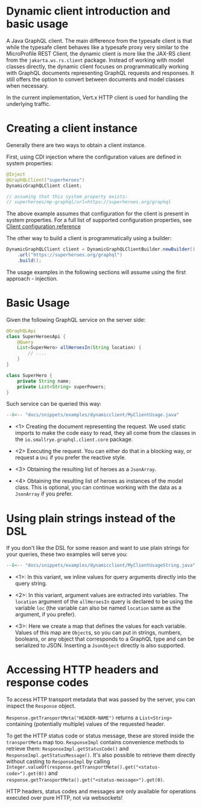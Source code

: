 Dynamic client introduction and basic usage
===========

A Java GraphQL client. The main difference from the typesafe client is
that while the typesafe client behaves like a typesafe proxy very
similar to the MicroProfile REST Client, the dynamic client is more like
the JAX-RS client from the `jakarta.ws.rs.client` package. Instead of
working with model classes directly, the dynamic client focuses on
programmatically working with GraphQL documents representing GraphQL
requests and responses. It still offers the option to convert between
documents and model classes when necessary.

In the current implementation, Vert.x HTTP client is used for handling
the underlying traffic.

Creating a client instance
==========================

Generally there are two ways to obtain a client instance.

First, using CDI injection where the configuration values are defined in system
properties:

```java
@Inject
@GraphQLClient("superheroes")
DynamicGraphQLClient client;

// assuming that this system property exists:
// superheroes/mp-graphql/url=https://superheroes.org/graphql
```

The above example assumes that configuration for the client is present in system properties. For a full list of
supported configuration properties, see [Client configuration reference](/client_configuration)

The other way to build a client is programmatically using a builder:

```java
DynamicGraphQLClient client = DynamicGraphQLClientBuilder.newBuilder()
    .url("https://superheroes.org/graphql")
    .build();
```

The usage examples in the following sections will assume using the first approach - injection.

Basic Usage
===========

Given the following GraphQL service on the server side:

``` java
@GraphQLApi
class SuperHeroesApi {
    @Query
    List<SuperHero> allHeroesIn(String location) {
        // ....
    }
}

class SuperHero {
    private String name;
    private List<String> superPowers;
}
```

Such service can be queried this way:

``` java
--8<-- "docs/snippets/examples/dynamicclient/MyClientUsage.java"
```

-   <1> Creating the document representing the request. We used static
    imports to make the code easy to read, they all come from the
    classes in the `io.smallrye.graphql.client.core` package.

-   <2> Executing the request. You can either do that in a blocking way, or
    request a `Uni` if you prefer the reactive style.

-   <3> Obtaining the resulting list of heroes as a `JsonArray`.

-   <4> Obtaining the resulting list of heroes as instances of the model
    class. This is optional, you can continue working with the data as a `JsonArray` if you prefer.
    
Using plain strings instead of the DSL
======================================

If you don't like the DSL for some reason and want to use plain strings for your queries, these two examples
will serve you:

``` java
--8<-- "docs/snippets/examples/dynamicclient/MyClientUsageString.java"
```

- <1>: In this variant, we inline values for query arguments directly into the query string.

- <2>: In this variant, argument values are extracted into variables. The `location` argument of the `allHeroesIn` query is 
    declared to be using the variable `loc` (the variable can also be named `location` same as the argument, if
    you prefer).

- <3>: Here we create a map that defines the values for each variable. Values of this map are `Object`s,
    so you can put in strings, numbers, booleans, or any object that corresponds to a GraphQL type and can be
    serialized to JSON. Inserting a `JsonObject` directly is also supported.

Accessing HTTP headers and response codes
=========================================

To access HTTP transport metadata that was passed by the server, you can inspect the `Response` object.

`Response.getTransportMeta("HEADER-NAME")` returns a `List<String>` containing (potentially multiple) values of the requested header.

To get the HTTP status code or status message, these are stored inside the `transportMeta` map too. `ResponseImpl` 
contains convenience methods to retrieve them: `ResponseImpl.getStatusCode()` and `ResponseImpl.getStatusMessage()`.
It's also possible to retrieve them directly without casting to `ResponseImpl` by calling
`Integer.valueOf(response.getTransportMeta().get("<status-code>").get(0))` and  
`response.getTransportMeta().get("<status-message>").get(0)`.

HTTP headers, status codes and messages are only available for operations executed over pure HTTP, not via websockets!

